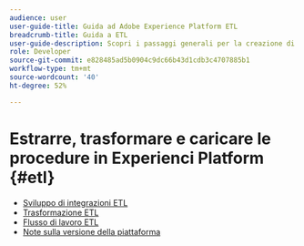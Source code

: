 ```yaml
---
audience: user
user-guide-title: Guida ad Adobe Experience Platform ETL
breadcrumb-title: Guida a ETL
user-guide-description: Scopri i passaggi generali per la creazione di connettori sicuri e ad alte prestazioni per l’acquisizione dei dati in Platform.
role: Developer
source-git-commit: e828485ad5b0904c9dc66b43d1cdb3c4707885b1
workflow-type: tm+mt
source-wordcount: '40'
ht-degree: 52%

---
```



# Estrarre, trasformare e caricare le procedure in Experienci Platform {#etl}

- [Sviluppo di integrazioni ETL](home.md)
- [Trasformazione ETL](transformations.md)
- [Flusso di lavoro ETL](workflow.md)
- [Note sulla versione della piattaforma](https://experienceleague.adobe.com/en/docs/experience-platform/release-notes/latest)